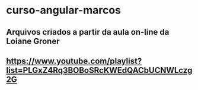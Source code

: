 # curso-angular-marcos
## Arquivos criados a partir da aula on-line da Loiane Groner
## https://www.youtube.com/playlist?list=PLGxZ4Rq3BOBoSRcKWEdQACbUCNWLczg2G
